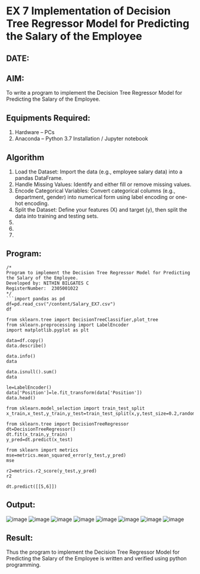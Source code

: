 # EX 7 Implementation of Decision Tree Regressor Model for Predicting the Salary of the Employee
## DATE:
## AIM:
To write a program to implement the Decision Tree Regressor Model for Predicting the Salary of the Employee.

## Equipments Required:
1. Hardware – PCs
2. Anaconda – Python 3.7 Installation / Jupyter notebook

## Algorithm
1. Load the Dataset: Import the data (e.g., employee salary data) into a pandas DataFrame.
2. Handle Missing Values: Identify and either fill or remove missing values.
3. Encode Categorical Variables: Convert categorical columns (e.g., department, gender) into numerical form using label encoding or one-hot
encoding.
4. Split the Dataset: Define your features (X) and target (y), then split the data into training and testing sets.
2. 
3. 
4. 

## Program:
```
/*
Program to implement the Decision Tree Regressor Model for Predicting the Salary of the Employee.
Developed by: NITHIN BILGATES C
RegisterNumber:  2305001022
*/
```import pandas as pd
df=pd.read_csv("/content/Salary_EX7.csv")
df

from sklearn.tree import DecisionTreeClassifier,plot_tree
from sklearn.preprocessing import LabelEncoder
import matplotlib.pyplot as plt

data=df.copy()
data.describe()

data.info()
data

data.isnull().sum()
data

le=LabelEncoder()
data['Position']=le.fit_transform(data['Position'])
data.head()

from sklearn.model_selection import train_test_split
x_train,x_test,y_train,y_test=train_test_split(x,y,test_size=0.2,random_state=2)

from sklearn.tree import DecisionTreeRegressor
dt=DecisionTreeRegressor()
dt.fit(x_train,y_train)
y_pred=dt.predict(x_test)

from sklearn import metrics
mse=metrics.mean_squared_error(y_test,y_pred)
mse

r2=metrics.r2_score(y_test,y_pred)
r2

dt.predict([[5,6]])
```
## Output:

![image](https://github.com/user-attachments/assets/d6a763e5-1ccd-4e0b-b619-ce961ff376ff)
![image](https://github.com/user-attachments/assets/cc046e5f-9fbe-415d-9824-e8a1fc441b08)
![image](https://github.com/user-attachments/assets/c0a9ec13-32bd-45c8-ba05-61b2e7a5c1f9)
![image](https://github.com/user-attachments/assets/a805a0c1-4f72-4013-9758-6954aafdbc00)
![image](https://github.com/user-attachments/assets/ba97c115-57d6-4aba-8c68-721a3daeef98)
![image](https://github.com/user-attachments/assets/18e96d63-79fd-4d51-9491-dd544a86fb6c)
![image](https://github.com/user-attachments/assets/3f3e06ab-0430-4654-9d70-13b44129a7ba)
![image](https://github.com/user-attachments/assets/d8240c78-7ea3-4126-ad46-056953e7c41d)






## Result:
Thus the program to implement the Decision Tree Regressor Model for Predicting the Salary of the Employee is written and verified using python programming.
